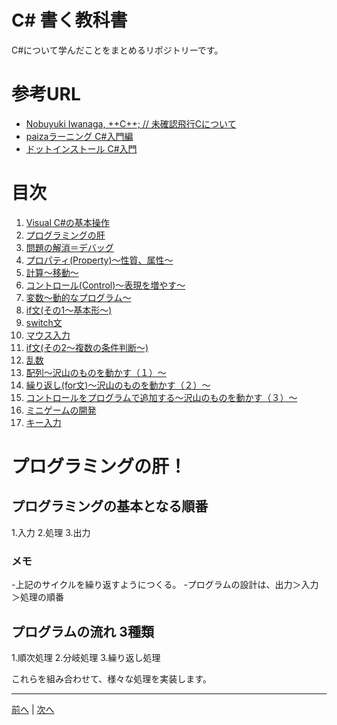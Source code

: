 # C# 書く教科書
C#について学んだことをまとめるリポジトリーです。

# 参考URL
- [Nobuyuki Iwanaga, ++C++; // 未確認飛行Cについて](http://ufcpp.net/study/csharp/index.html)
- [paizaラーニング C#入門編](https://paiza.jp/works/cs/primer)
- [ドットインストール C#入門](http://dotinstall.com/lessons/basic_csharp)

# 目次
1. [Visual C#の基本操作](01.md)
1. [プログラミングの肝](https://github.com/tanakaedu/csharp-man#%E3%83%97%E3%83%AD%E3%82%B0%E3%83%A9%E3%83%9F%E3%83%B3%E3%82%B0%E3%81%AE%E8%82%9D)
1. [問題の解消＝デバッグ](03.md)
1. [プロパティ(Property)～性質、属性～](04.md)
1. [計算～移動～](05.md)
1. [コントロール(Control)～表現を増やす～](06.md)
1. [変数～動的なプログラム～](07.md)
1. [if文(その1～基本形～)](08.md)
1. [switch文](09.md)
1. [マウス入力](10.md)
1. [if文(その2～複数の条件判断～)](11.md)
1. [乱数](12.md)
1. [配列～沢山のものを動かす（１）～](13.md)
1. [繰り返し(for文)～沢山のものを動かす（２）～](14.md)
1. [コントロールをプログラムで追加する～沢山のものを動かす（３）～](15.md)
1. [ミニゲームの開発](16.md)
1. [キー入力](17.md)

# プログラミングの肝！
## プログラミングの基本となる順番

1.入力
2.処理
3.出力

### メモ
-上記のサイクルを繰り返すようにつくる。
-プログラムの設計は、出力＞入力＞処理の順番

## プログラムの流れ 3種類
1.順次処理
2.分岐処理
3.繰り返し処理

これらを組み合わせて、様々な処理を実装します。

---

[前へ](01.md) | [次へ](03.md)
